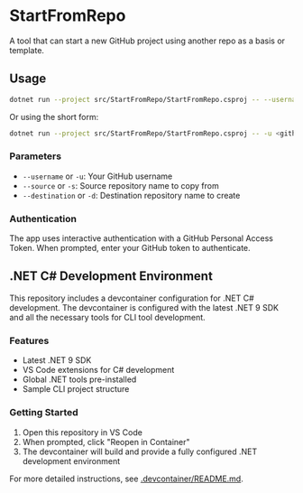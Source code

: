 # StartFromRepo
A tool that can start a new GitHub project using another repo as a basis or template.

## Usage

```bash
dotnet run --project src/StartFromRepo/StartFromRepo.csproj -- --username <github-username> --source <source-repo> --destination <destination-repo>
```

Or using the short form:

```bash
dotnet run --project src/StartFromRepo/StartFromRepo.csproj -- -u <github-username> -s <source-repo> -d <destination-repo>
```

### Parameters

- `--username` or `-u`: Your GitHub username
- `--source` or `-s`: Source repository name to copy from
- `--destination` or `-d`: Destination repository name to create

### Authentication

The app uses interactive authentication with a GitHub Personal Access Token. When prompted, enter your GitHub token to authenticate.

## .NET C# Development Environment

This repository includes a devcontainer configuration for .NET C# development. The devcontainer is configured with the latest .NET 9 SDK and all the necessary tools for CLI tool development.

### Features

- Latest .NET 9 SDK
- VS Code extensions for C# development
- Global .NET tools pre-installed
- Sample CLI project structure

### Getting Started

1. Open this repository in VS Code
2. When prompted, click "Reopen in Container"
3. The devcontainer will build and provide a fully configured .NET development environment

For more detailed instructions, see [.devcontainer/README.md](.devcontainer/README.md).
